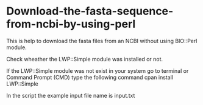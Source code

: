 # Download-the-fasta-sequence-from-ncbi-by-using-perl
This is help to download the fasta files from an NCBI without using BIO::Perl module. 

Check wheather the LWP::Simple module was installed or not.

If the LWP::Simple module was not exist in your system go to terminal or Command Prompt (CMD) type the following command
cpan install LWP::Simple

In the script the example input file name is input.txt


